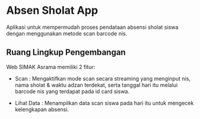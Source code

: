 # Absen Sholat App

Aplikasi untuk mempermudah proses pendataan absensi sholat siswa dengan menggunakan metode scan barcode nis.

## Ruang Lingkup Pengembangan

Web SIMAK Asrama memiliki 2 fitur:
  
  * Scan
  : Mengaktifkan mode scan secara streaming yang menginput nis, nama sholat & waktu adzan terdekat, serta tanggal hari itu melalui barcode nis yang terdapat pada id card siswa.
  
  * Lihat Data
  : Menampilkan data scan siswa pada hari itu untuk mengecek kelengkapan absensi. 
